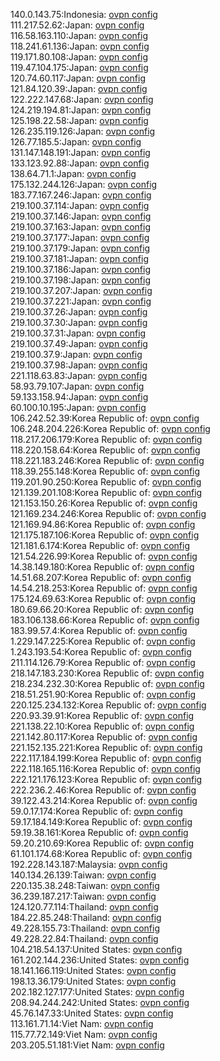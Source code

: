140.0.143.75:Indonesia: [ovpn config](vpn/140_0_143_75.ovpn)  
111.217.52.62:Japan: [ovpn config](vpn/111_217_52_62.ovpn)  
116.58.163.110:Japan: [ovpn config](vpn/116_58_163_110.ovpn)  
118.241.61.136:Japan: [ovpn config](vpn/118_241_61_136.ovpn)  
119.171.80.108:Japan: [ovpn config](vpn/119_171_80_108.ovpn)  
119.47.104.175:Japan: [ovpn config](vpn/119_47_104_175.ovpn)  
120.74.60.117:Japan: [ovpn config](vpn/120_74_60_117.ovpn)  
121.84.120.39:Japan: [ovpn config](vpn/121_84_120_39.ovpn)  
122.222.147.68:Japan: [ovpn config](vpn/122_222_147_68.ovpn)  
124.219.194.81:Japan: [ovpn config](vpn/124_219_194_81.ovpn)  
125.198.22.58:Japan: [ovpn config](vpn/125_198_22_58.ovpn)  
126.235.119.126:Japan: [ovpn config](vpn/126_235_119_126.ovpn)  
126.77.185.5:Japan: [ovpn config](vpn/126_77_185_5.ovpn)  
131.147.148.191:Japan: [ovpn config](vpn/131_147_148_191.ovpn)  
133.123.92.88:Japan: [ovpn config](vpn/133_123_92_88.ovpn)  
138.64.71.1:Japan: [ovpn config](vpn/138_64_71_1.ovpn)  
175.132.244.126:Japan: [ovpn config](vpn/175_132_244_126.ovpn)  
183.77.167.246:Japan: [ovpn config](vpn/183_77_167_246.ovpn)  
219.100.37.114:Japan: [ovpn config](vpn/219_100_37_114.ovpn)  
219.100.37.146:Japan: [ovpn config](vpn/219_100_37_146.ovpn)  
219.100.37.163:Japan: [ovpn config](vpn/219_100_37_163.ovpn)  
219.100.37.177:Japan: [ovpn config](vpn/219_100_37_177.ovpn)  
219.100.37.179:Japan: [ovpn config](vpn/219_100_37_179.ovpn)  
219.100.37.181:Japan: [ovpn config](vpn/219_100_37_181.ovpn)  
219.100.37.186:Japan: [ovpn config](vpn/219_100_37_186.ovpn)  
219.100.37.198:Japan: [ovpn config](vpn/219_100_37_198.ovpn)  
219.100.37.207:Japan: [ovpn config](vpn/219_100_37_207.ovpn)  
219.100.37.221:Japan: [ovpn config](vpn/219_100_37_221.ovpn)  
219.100.37.26:Japan: [ovpn config](vpn/219_100_37_26.ovpn)  
219.100.37.30:Japan: [ovpn config](vpn/219_100_37_30.ovpn)  
219.100.37.31:Japan: [ovpn config](vpn/219_100_37_31.ovpn)  
219.100.37.49:Japan: [ovpn config](vpn/219_100_37_49.ovpn)  
219.100.37.9:Japan: [ovpn config](vpn/219_100_37_9.ovpn)  
219.100.37.98:Japan: [ovpn config](vpn/219_100_37_98.ovpn)  
221.118.63.83:Japan: [ovpn config](vpn/221_118_63_83.ovpn)  
58.93.79.107:Japan: [ovpn config](vpn/58_93_79_107.ovpn)  
59.133.158.94:Japan: [ovpn config](vpn/59_133_158_94.ovpn)  
60.100.10.195:Japan: [ovpn config](vpn/60_100_10_195.ovpn)  
106.242.52.39:Korea Republic of: [ovpn config](vpn/106_242_52_39.ovpn)  
106.248.204.226:Korea Republic of: [ovpn config](vpn/106_248_204_226.ovpn)  
118.217.206.179:Korea Republic of: [ovpn config](vpn/118_217_206_179.ovpn)  
118.220.158.64:Korea Republic of: [ovpn config](vpn/118_220_158_64.ovpn)  
118.221.183.246:Korea Republic of: [ovpn config](vpn/118_221_183_246.ovpn)  
118.39.255.148:Korea Republic of: [ovpn config](vpn/118_39_255_148.ovpn)  
119.201.90.250:Korea Republic of: [ovpn config](vpn/119_201_90_250.ovpn)  
121.139.201.108:Korea Republic of: [ovpn config](vpn/121_139_201_108.ovpn)  
121.153.150.26:Korea Republic of: [ovpn config](vpn/121_153_150_26.ovpn)  
121.169.234.246:Korea Republic of: [ovpn config](vpn/121_169_234_246.ovpn)  
121.169.94.86:Korea Republic of: [ovpn config](vpn/121_169_94_86.ovpn)  
121.175.187.106:Korea Republic of: [ovpn config](vpn/121_175_187_106.ovpn)  
121.181.6.174:Korea Republic of: [ovpn config](vpn/121_181_6_174.ovpn)  
121.54.226.99:Korea Republic of: [ovpn config](vpn/121_54_226_99.ovpn)  
14.38.149.180:Korea Republic of: [ovpn config](vpn/14_38_149_180.ovpn)  
14.51.68.207:Korea Republic of: [ovpn config](vpn/14_51_68_207.ovpn)  
14.54.218.253:Korea Republic of: [ovpn config](vpn/14_54_218_253.ovpn)  
175.124.69.63:Korea Republic of: [ovpn config](vpn/175_124_69_63.ovpn)  
180.69.66.20:Korea Republic of: [ovpn config](vpn/180_69_66_20.ovpn)  
183.106.138.66:Korea Republic of: [ovpn config](vpn/183_106_138_66.ovpn)  
183.99.57.4:Korea Republic of: [ovpn config](vpn/183_99_57_4.ovpn)  
1.229.147.225:Korea Republic of: [ovpn config](vpn/1_229_147_225.ovpn)  
1.243.193.54:Korea Republic of: [ovpn config](vpn/1_243_193_54.ovpn)  
211.114.126.79:Korea Republic of: [ovpn config](vpn/211_114_126_79.ovpn)  
218.147.183.230:Korea Republic of: [ovpn config](vpn/218_147_183_230.ovpn)  
218.234.232.30:Korea Republic of: [ovpn config](vpn/218_234_232_30.ovpn)  
218.51.251.90:Korea Republic of: [ovpn config](vpn/218_51_251_90.ovpn)  
220.125.234.132:Korea Republic of: [ovpn config](vpn/220_125_234_132.ovpn)  
220.93.39.91:Korea Republic of: [ovpn config](vpn/220_93_39_91.ovpn)  
221.138.22.10:Korea Republic of: [ovpn config](vpn/221_138_22_10.ovpn)  
221.142.80.117:Korea Republic of: [ovpn config](vpn/221_142_80_117.ovpn)  
221.152.135.221:Korea Republic of: [ovpn config](vpn/221_152_135_221.ovpn)  
222.117.184.199:Korea Republic of: [ovpn config](vpn/222_117_184_199.ovpn)  
222.118.165.116:Korea Republic of: [ovpn config](vpn/222_118_165_116.ovpn)  
222.121.176.123:Korea Republic of: [ovpn config](vpn/222_121_176_123.ovpn)  
222.236.2.46:Korea Republic of: [ovpn config](vpn/222_236_2_46.ovpn)  
39.122.43.214:Korea Republic of: [ovpn config](vpn/39_122_43_214.ovpn)  
59.0.17.174:Korea Republic of: [ovpn config](vpn/59_0_17_174.ovpn)  
59.17.184.149:Korea Republic of: [ovpn config](vpn/59_17_184_149.ovpn)  
59.19.38.161:Korea Republic of: [ovpn config](vpn/59_19_38_161.ovpn)  
59.20.210.69:Korea Republic of: [ovpn config](vpn/59_20_210_69.ovpn)  
61.101.174.68:Korea Republic of: [ovpn config](vpn/61_101_174_68.ovpn)  
192.228.143.187:Malaysia: [ovpn config](vpn/192_228_143_187.ovpn)  
140.134.26.139:Taiwan: [ovpn config](vpn/140_134_26_139.ovpn)  
220.135.38.248:Taiwan: [ovpn config](vpn/220_135_38_248.ovpn)  
36.239.187.217:Taiwan: [ovpn config](vpn/36_239_187_217.ovpn)  
124.120.77.114:Thailand: [ovpn config](vpn/124_120_77_114.ovpn)  
184.22.85.248:Thailand: [ovpn config](vpn/184_22_85_248.ovpn)  
49.228.155.73:Thailand: [ovpn config](vpn/49_228_155_73.ovpn)  
49.228.22.84:Thailand: [ovpn config](vpn/49_228_22_84.ovpn)  
104.218.54.137:United States: [ovpn config](vpn/104_218_54_137.ovpn)  
161.202.144.236:United States: [ovpn config](vpn/161_202_144_236.ovpn)  
18.141.166.119:United States: [ovpn config](vpn/18_141_166_119.ovpn)  
198.13.36.179:United States: [ovpn config](vpn/198_13_36_179.ovpn)  
202.182.127.177:United States: [ovpn config](vpn/202_182_127_177.ovpn)  
208.94.244.242:United States: [ovpn config](vpn/208_94_244_242.ovpn)  
45.76.147.33:United States: [ovpn config](vpn/45_76_147_33.ovpn)  
113.161.71.14:Viet Nam: [ovpn config](vpn/113_161_71_14.ovpn)  
115.77.72.149:Viet Nam: [ovpn config](vpn/115_77_72_149.ovpn)  
203.205.51.181:Viet Nam: [ovpn config](vpn/203_205_51_181.ovpn)  
